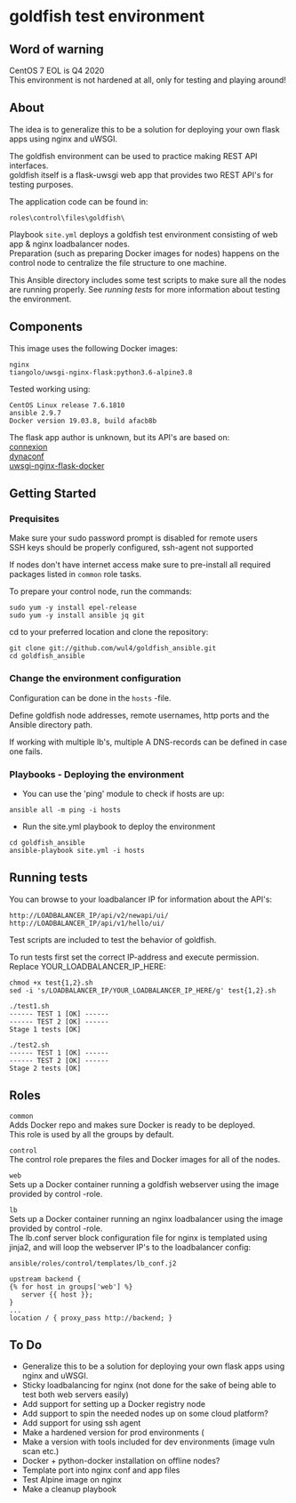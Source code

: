 # goldfish test environment

## Word of warning
CentOS 7 EOL is Q4 2020  
This environment is not hardened at all, only for testing and playing around!

## About
The idea is to generalize this to be a solution for deploying your own flask apps using nginx and uWSGI.


The goldfish environment can be used to practice making REST API interfaces.  
goldfish itself is a flask-uwsgi web app that provides two REST API's for testing purposes.


The application code can be found in:
```
roles\control\files\goldfish\
```

Playbook `site.yml` deploys a goldfish test environment consisting of web app & nginx loadbalancer nodes.  
Preparation (such as preparing Docker images for nodes) happens on the control node
to centralize the file structure to one machine.

This Ansible directory includes some test scripts to make sure all the nodes are running properly.
See *running tests* for more information about testing the environment.

## Components
This image uses the following Docker images:
```
nginx
tiangolo/uwsgi-nginx-flask:python3.6-alpine3.8
```
Tested working using:
```
CentOS Linux release 7.6.1810
ansible 2.9.7
Docker version 19.03.8, build afacb8b
```

The flask app author is unknown, but its API's are based on:  
[connexion](https://connexion.readthedocs.io/en/latest/)  
[dynaconf](https://dynaconf.readthedocs.io/en/latest/)  
[uwsgi-nginx-flask-docker](https://github.com/tiangolo/uwsgi-nginx-flask-docker)


## Getting Started

### Prequisites
Make sure your sudo password prompt is disabled for remote users  
SSH keys should be properly configured, ssh-agent not supported  

If nodes don't have internet access make sure to pre-install
all required packages listed in `common` role tasks.
  
To prepare your control node, run the commands:
```
sudo yum -y install epel-release 
sudo yum -y install ansible jq git
```

cd to your preferred location and clone the repository:
```
git clone git://github.com/wul4/goldfish_ansible.git
cd goldfish_ansible
```

### Change the environment configuration
Configuration can be done in the `hosts` -file.

Define goldfish node addresses, remote usernames, http ports and the Ansible directory path. 
 
If working with multiple lb's, multiple A DNS-records can be defined in case one fails.  


### Playbooks - Deploying the environment
+ You can use the 'ping' module to check if hosts are up:
```
ansible all -m ping -i hosts
```

+ Run the site.yml playbook to deploy the environment  
```
cd goldfish_ansible
ansible-playbook site.yml -i hosts
```


## Running tests
You can browse to your loadbalancer IP for information about the API's:
```
http://LOADBALANCER_IP/api/v2/newapi/ui/
http://LOADBALANCER_IP/api/v1/hello/ui/
```

Test scripts are included to test the behavior of goldfish.

To run tests first set the correct IP-address and execute permission.  
Replace YOUR_LOADBALANCER_IP_HERE:
```
chmod +x test{1,2}.sh
sed -i 's/LOADBALANCER_IP/YOUR_LOADBALANCER_IP_HERE/g' test{1,2}.sh

./test1.sh
------ TEST 1 [OK] ------
------ TEST 2 [OK] ------
Stage 1 tests [OK]

./test2.sh
------ TEST 1 [OK] ------
------ TEST 2 [OK] ------
Stage 2 tests [OK]
```


## Roles
`common`  
Adds Docker repo and makes sure Docker is ready to be deployed.  
This role is used by all the groups by default.

`control`  
The control role prepares the files and Docker images for all of the nodes.

`web`  
Sets up a Docker container running a goldfish webserver using the image provided by control -role.

`lb`  
Sets up a Docker container running an nginx loadbalancer using the image provided by control -role.  
The lb.conf server block configuration file for nginx is templated using jinja2, and will loop the webserver IP's to the loadbalancer config: 
```
ansible/roles/control/templates/lb_conf.j2
```

```
upstream backend {
{% for host in groups['web'] %}
   server {{ host }};
}
...
location / { proxy_pass http://backend; }
```


## To Do
+ Generalize this to be a solution for deploying your own flask apps using nginx and uWSGI.
+ Sticky loadbalancing for nginx (not done for the sake of being able to test both web servers easily)
+ Add support for setting up a Docker registry node
+ Add support to spin the needed nodes up on some cloud platform?
+ Add support for using ssh agent
+ Make a hardened version for prod environments (
+ Make a version with tools included for dev environments (image vuln scan etc.)
+ Docker + python-docker installation on offline nodes?
+ Template port into nginx conf and app files 
+ Test Alpine image on nginx
+ Make a cleanup playbook
